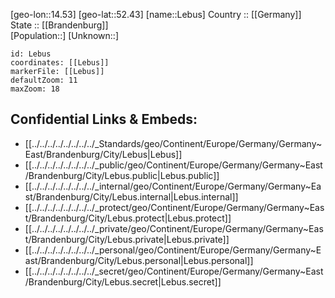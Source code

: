 ﻿---
location: [52.43,14.53] 
mapzoom: [7,12] 
mapmarker: city 
type: City
tags:
- geo/City


SpocWebEntityId: 31900
isDeleted: false
confidential: public

---
[geo-lon::14.53] 
[geo-lat::52.43] 
[name::Lebus] 
Country :: [[Germany]]  
State :: [[Brandenburg]]  
[Population::] 
[Unknown::] 


```leaflet
id: Lebus
coordinates: [[Lebus]] 
markerFile: [[Lebus]] 
defaultZoom: 11 
maxZoom: 18
```


## Confidential Links & Embeds: 
- [[../../../../../../../../_Standards/geo/Continent/Europe/Germany/Germany~East/Brandenburg/City/Lebus|Lebus]] 
- [[../../../../../../../../_public/geo/Continent/Europe/Germany/Germany~East/Brandenburg/City/Lebus.public|Lebus.public]] 
- [[../../../../../../../../_internal/geo/Continent/Europe/Germany/Germany~East/Brandenburg/City/Lebus.internal|Lebus.internal]] 
- [[../../../../../../../../_protect/geo/Continent/Europe/Germany/Germany~East/Brandenburg/City/Lebus.protect|Lebus.protect]] 
- [[../../../../../../../../_private/geo/Continent/Europe/Germany/Germany~East/Brandenburg/City/Lebus.private|Lebus.private]] 
- [[../../../../../../../../_personal/geo/Continent/Europe/Germany/Germany~East/Brandenburg/City/Lebus.personal|Lebus.personal]] 
- [[../../../../../../../../_secret/geo/Continent/Europe/Germany/Germany~East/Brandenburg/City/Lebus.secret|Lebus.secret]] 
